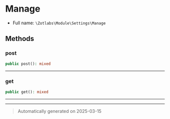
# Manage





* Full name: `\Zotlabs\Module\Settings\Manage`




## Methods


### post



```php
public post(): mixed
```












***

### get



```php
public get(): mixed
```












***


***
> Automatically generated on 2025-03-15
